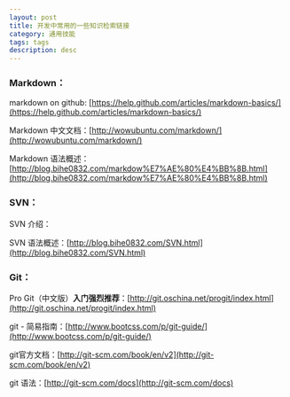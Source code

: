```yaml
---
layout: post
title: 开发中常用的一些知识检索链接
category: 通用技能
tags: tags
description: desc
---
```

### Markdown：

markdown on github: [https://help.github.com/articles/markdown-basics/](https://help.github.com/articles/markdown-basics/)

Markdown 中文文档：[http://wowubuntu.com/markdown/](http://wowubuntu.com/markdown/)

Markdown 语法概述：[http://blog.bihe0832.com/markdow%E7%AE%80%E4%BB%8B.html](http://blog.bihe0832.com/markdow%E7%AE%80%E4%BB%8B.html)

### SVN：

SVN 介绍：

SVN 语法概述：[http://blog.bihe0832.com/SVN.html](http://blog.bihe0832.com/SVN.html)

### Git：

Pro Git（中文版）**入门强烈推荐**：[http://git.oschina.net/progit/index.html](http://git.oschina.net/progit/index.html)

git - 简易指南：[http://www.bootcss.com/p/git-guide/](http://www.bootcss.com/p/git-guide/)

git官方文档：[http://git-scm.com/book/en/v2](http://git-scm.com/book/en/v2)

git 语法：[http://git-scm.com/docs](http://git-scm.com/docs)